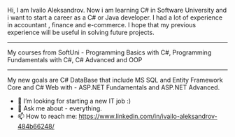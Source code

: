 Hi, I am Ivailo Aleksandrov. Now i am learning C# in Software University and i want to start a career as a C# or Java
developer. I had a lot of experience in accountant , finance and e-commerce. I hope that 
my previous experience will be useful in solving future projects.
- - - - - - - - - - - - - - - - - - - - - - - - - - - - - - - - - - - - - - - - - - - 
My courses from SoftUni - Programming Basics with C#, Programming Fundamentals with C#, C# Advanced and OOP
- - - - - - - - - - - - - - - - - - - - - - - - - - - - - - - - - - - - - - - - - - - 
My new goals are C# DataBase that include MS SQL and Entity Framework Core
and C# Web with - ASP.NET Fundamentals and ASP.NET Advanced.

- 🤔 I’m looking for starting a new IT job :)
- 💬 Ask me about - everything.
- 📫 How to reach me: https://www.linkedin.com/in/ivailo-aleksandrov-484b66248/

